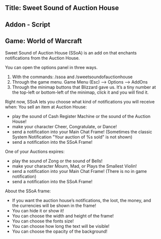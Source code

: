## Title: Sweet Sound of Auction House
## Addon - Script
## Game: World of Warcraft
Sweet Sound of Auction House (SSoA) is an add on that enchants notifications from the Auction House.

You can open the options panel in three ways.
1. With the commands: /ssoa and /sweetsoundofauctionhouse
2. Through the game menu. Game Menu (Esc) --> Options --> AddOns
3. Through the minimap buttons that Blizzard gave us. It’s a tiny number at the top-left or bottom-left of the minimap, click it and you will find it.

Right now, SSoA lets you choose what kind of notifications you will receive when:
You sell an item at Auction House:
- play the sound of Cash Register Machine or the sound of the Auction House!
- make your character Cheer, Congratulate, or Dance!
- send a notification into your Main Chat Frame! (Sometimes the classic System Notification "Your auction of %s sold" is not shown)
- send a notification into the SSoA Frame!

One of your Auctions expires:
- play the sound of Zong or the sound of Bells!
- make your character Mourn, Mad, or Plays the Smallest Violin!
- send a notification into your Main Chat Frame! (There is no in game notification)
- send a notification into the SSoA Frame!

About the SSoA frame:
- If you want the auction house’s notifications, the loot, the money, and the currencies will be shown in the frame!
- You can hide it or show it!
- You can choose the width and height of the frame!
- You can choose the fonts size!
- You can choose how long the text will be visible!
- You can choose the opacity of the background!
